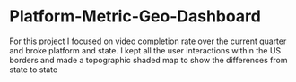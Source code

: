 # Platform-Metric-Geo-Dashboard

For this project I focused on video completion rate over the current quarter and broke platform and state. I kept all the user interactions within the US borders and made a topographic shaded map to show the differences from state to state
